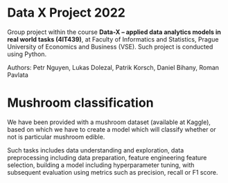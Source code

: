# Data X Project 2022

Group project within the course **Data-X – applied data analytics models in real world tasks (4IT439)**, at Faculty of Informatics and Statistics, Prague University of Economics and Business (VSE). Such project is conducted using Python.

Authors: Petr Nguyen, Lukas Dolezal, Patrik Korsch, Daniel Bihany, Roman Pavlata

# Mushroom classification
We have been provided with a mushroom dataset (available at Kaggle), based on which we have to create a model which will classify whether or not is particular mushroom edible.

Such tasks includes data understanding and exploration, data preprocessing including data preparation, feature engineering feature selection, building a model including hyperparameter tuning, with subsequent evaluation using metrics such as precision, recall or F1 score.
